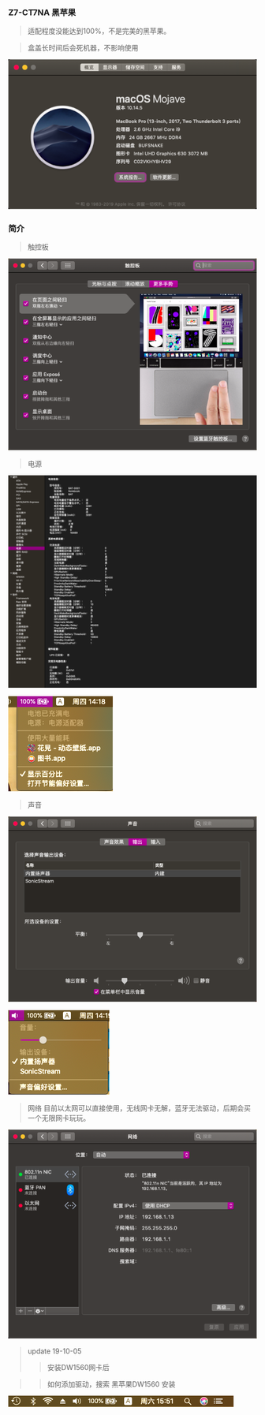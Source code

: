 ### Z7-CT7NA 黑苹果

> 适配程度没能达到100%，不是完美的黑苹果。

> 盒盖长时间后会死机器，不影响使用

![Z7-CT7NA](/image/1.png)

### 简介

> 触控板

![Z7-CT7NA](/image/2.png)

> 电源

![Z7-CT7NA](/image/3.png)

![Z7-CT7NA](/image/4.png)

> 声音

![Z7-CT7NA](/image/6.png)

![Z7-CT7NA](/image/5.png)

> 网络
> 目前以太网可以直接使用，无线网卡无解，蓝牙无法驱动，后期会买一个无限网卡玩玩。

![Z7-CT7NA](/image/7.png)

> update 19-10-05
>> 安装DW1560网卡后

>> 如何添加驱动，搜索 黑苹果DW1560 安装

![Z7-CT7NA](/image/8.png)

